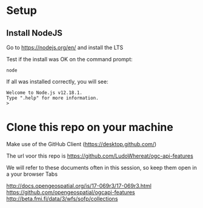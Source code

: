 # Setup

## Install  NodeJS
Go to https://nodejs.org/en/ and install the LTS

Test if the install was OK on the command prompt:

```
node
```

If all was installed correctly, you will see:

```
Welcome to Node.js v12.18.1.
Type ".help" for more information.
>
```

# Clone this repo on your machine
Make use of the GitHub Client (https://desktop.github.com/)

The url voor this repo is https://github.com/LudoWhereat/ogc-api-features

We will refer to these documents often in this session, so keep them open in a your browser Tabs

http://docs.opengeospatial.org/is/17-069r3/17-069r3.html
https://github.com/opengeospatial/ogcapi-features
http://beta.fmi.fi/data/3/wfs/sofp/collections
